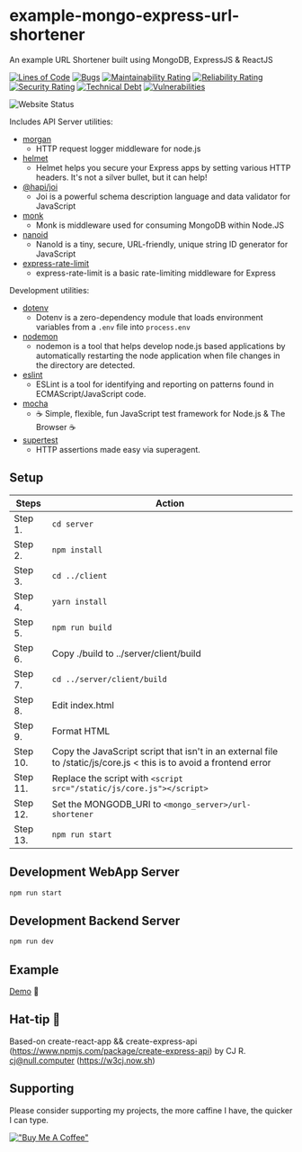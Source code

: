 # example-mongo-express-url-shortener
An example URL Shortener built using MongoDB, ExpressJS &amp; ReactJS

[![Lines of Code](https://sonarcloud.io/api/project_badges/measure?project=dewhurstwill_example-mongo-express-url-shortener&metric=ncloc)](https://sonarcloud.io/dashboard?id=dewhurstwill_example-mongo-express-url-shortener)
[![Bugs](https://sonarcloud.io/api/project_badges/measure?project=dewhurstwill_example-mongo-express-url-shortener&metric=bugs)](https://sonarcloud.io/dashboard?id=dewhurstwill_example-mongo-express-url-shortener)
[![Maintainability Rating](https://sonarcloud.io/api/project_badges/measure?project=dewhurstwill_example-mongo-express-url-shortener&metric=sqale_rating)](https://sonarcloud.io/dashboard?id=dewhurstwill_example-mongo-express-url-shortener)
[![Reliability Rating](https://sonarcloud.io/api/project_badges/measure?project=dewhurstwill_example-mongo-express-url-shortener&metric=reliability_rating)](https://sonarcloud.io/dashboard?id=dewhurstwill_example-mongo-express-url-shortener)
[![Security Rating](https://sonarcloud.io/api/project_badges/measure?project=dewhurstwill_example-mongo-express-url-shortener&metric=security_rating)](https://sonarcloud.io/dashboard?id=dewhurstwill_example-mongo-express-url-shortener)
[![Technical Debt](https://sonarcloud.io/api/project_badges/measure?project=dewhurstwill_example-mongo-express-url-shortener&metric=sqale_index)](https://sonarcloud.io/dashboard?id=dewhurstwill_example-mongo-express-url-shortener)
[![Vulnerabilities](https://sonarcloud.io/api/project_badges/measure?project=dewhurstwill_example-mongo-express-url-shortener&metric=vulnerabilities)](https://sonarcloud.io/dashboard?id=dewhurstwill_example-mongo-express-url-shortener)

![Website Status](https://img.shields.io/website?down_color=red&down_message=offline&up_color=green&up_message=online&url=https%3A%2F%2Fshort.wdew.uk)

Includes API Server utilities:

* [morgan](https://www.npmjs.com/package/morgan)
  * HTTP request logger middleware for node.js
* [helmet](https://www.npmjs.com/package/helmet)
  * Helmet helps you secure your Express apps by setting various HTTP headers. It's not a silver bullet, but it can help!
* [@hapi/joi](https://www.npmjs.com/package/@hapi/joi)
  * Joi is a powerful schema description language and data validator for JavaScript
* [monk](https://www.npmjs.com/package/monk)
  * Monk is middleware used for consuming MongoDB within Node.JS
* [nanoid](https://www.npmjs.com/package/nanoid)
  * NanoId is a tiny, secure, URL-friendly, unique string ID generator for JavaScript
* [express-rate-limit](https://www.npmjs.com/package/express-rate-limit)
  * express-rate-limit is a basic rate-limiting middleware for Express

Development utilities:

* [dotenv](https://www.npmjs.com/package/dotenv)
  * Dotenv is a zero-dependency module that loads environment variables from a `.env` file into `process.env`
* [nodemon](https://www.npmjs.com/package/nodemon)
  * nodemon is a tool that helps develop node.js based applications by automatically restarting the node application when file changes in the directory are detected.
* [eslint](https://www.npmjs.com/package/eslint)
  * ESLint is a tool for identifying and reporting on patterns found in ECMAScript/JavaScript code.
* [mocha](https://www.npmjs.com/package/mocha)
  * ☕️ Simple, flexible, fun JavaScript test framework for Node.js & The Browser ☕️
* [supertest](https://www.npmjs.com/package/supertest)
  * HTTP assertions made easy via superagent.

## Setup


| Steps | Action |
|-|-|
| Step 1. | ``` cd server ``` |
| Step 2. | ``` npm install ``` |
| Step 3. | ``` cd ../client ``` |
| Step 4. | ``` yarn install ``` |
| Step 5. | ``` npm run build ``` |
| Step 6. | Copy ./build to ../server/client/build |
| Step 7. | ``` cd ../server/client/build ``` |
| Step 8. | Edit index.html |
| Step 9. | Format HTML |
| Step 10. | Copy the JavaScript script that isn't in an external file to /static/js/core.js < this is to avoid a frontend error |
| Step 11. | Replace the script with ``` <script src="/static/js/core.js"></script> ``` |
| Step 12. | Set the MONGODB_URI to ``` <mongo_server>/url-shortener ``` |
| Step 13. | ``` npm run start ``` |

## Development WebApp Server

```bash
npm run start
```

## Development Backend Server

```bash
npm run dev
```

## Example
[Demo](https://short.wdew.uk) 📱


## Hat-tip 🎩

Based-on create-react-app && create-express-api (https://www.npmjs.com/package/create-express-api) by CJ R. <cj@null.computer> (https://w3cj.now.sh)


## Supporting

Please consider supporting my projects, the more caffine I have, the quicker I can type.

[!["Buy Me A Coffee"](https://www.buymeacoffee.com/assets/img/custom_images/orange_img.png)](https://www.buymeacoffee.com/willdewhurst)
